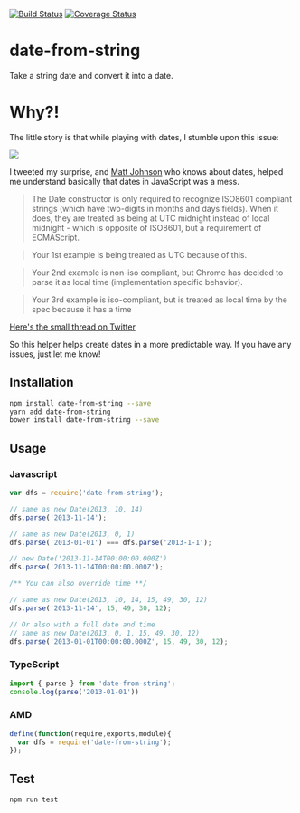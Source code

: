 [![Build Status](https://travis-ci.org/sbtnh/date-from-string.svg?branch=master)](https://travis-ci.org/sbtnh/date-from-string)
[![Coverage Status](https://coveralls.io/repos/github/sbtnh/date-from-string/badge.svg?branch=master)](https://coveralls.io/github/sbtnh/date-from-string?branch=master)

# date-from-string
Take a string date and convert it into a date.

# Why?!
The little story is that while playing with dates, I stumble upon this issue: 

<img src="https://pbs.twimg.com/media/Djr2_mMX4AAbp9a.jpg" />

I tweeted my surprise, and [Matt Johnson](https://twitter.com/mj1856) who knows about dates, helped me understand basically that dates in JavaScript was a mess.

> The Date constructor is only required to recognize ISO8601 compliant strings (which have two-digits in months and days fields).  When it does, they are treated as being at UTC midnight instead of local midnight - which is opposite of ISO8601, but a requirement of ECMAScript.

> Your 1st example is being treated as UTC because of this.

> Your 2nd example is non-iso compliant, but Chrome has decided to parse it as local time (implementation specific behavior).

> Your 3rd example is iso-compliant, but is treated as local time by the spec because it has a time

[Here's the small thread on Twitter](https://twitter.com/sebhiticas/status/1025406070351712256)

So this helper helps create dates in a more predictable way. If you have any issues, just let me know!

## Installation 
```sh
npm install date-from-string --save
yarn add date-from-string
bower install date-from-string --save
```
## Usage
### Javascript
```javascript
var dfs = require('date-from-string');

// same as new Date(2013, 10, 14)
dfs.parse('2013-11-14');

// same as new Date(2013, 0, 1)
dfs.parse('2013-01-01') === dfs.parse('2013-1-1');

// new Date('2013-11-14T00:00:00.000Z')
dfs.parse('2013-11-14T00:00:00.000Z');

/** You can also override time **/

// same as new Date(2013, 10, 14, 15, 49, 30, 12)
dfs.parse('2013-11-14', 15, 49, 30, 12);

// Or also with a full date and time
// same as new Date(2013, 0, 1, 15, 49, 30, 12)
dfs.parse('2013-01-01T00:00:00.000Z', 15, 49, 30, 12);
```
### TypeScript
```typescript
import { parse } from 'date-from-string';
console.log(parse('2013-01-01'))
```
### AMD
```javascript
define(function(require,exports,module){
  var dfs = require('date-from-string');
});
```
## Test 
```sh
npm run test
```